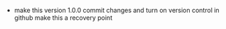 - make this version 1.0.0 commit changes and turn on version control in github make this a recovery point